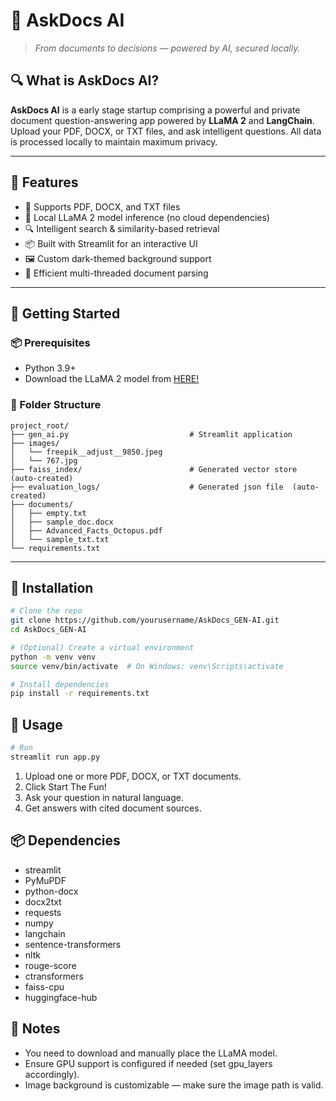 # 💬 AskDocs AI

> *From documents to decisions — powered by AI, secured locally.*

## 🔍 What is AskDocs AI?

**AskDocs AI** is a early stage startup comprising a powerful and private document question-answering app powered by **LLaMA 2** and **LangChain**. Upload your PDF, DOCX, or TXT files, and ask intelligent questions. All data is processed locally to maintain maximum privacy.

---

## 🎯 Features

- 📄 Supports PDF, DOCX, and TXT files
- 🧠 Local LLaMA 2 model inference (no cloud dependencies)
- 🔍 Intelligent search & similarity-based retrieval
- 📦 Built with Streamlit for an interactive UI
- 🖼️ Custom dark-themed background support
- 🧵 Efficient multi-threaded document parsing

---

## 🚀 Getting Started

### 📦 Prerequisites

- Python 3.9+
- Download the LLaMA 2 model from [HERE!](https://huggingface.co/gokulgowtham01/AskDocs_GEN-AI/upload/main/llama-2-7b-chat.Q4_K_M.gguf)  

### 📁 Folder Structure  
  
```  
project_root/
├── gen_ai.py                           # Streamlit application  
├── images/
│   └── freepik__adjust__9850.jpeg
│   └── 767.jpg
├── faiss_index/                        # Generated vector store  (auto-created)
├── evaluation_logs/                    # Generated json file  (auto-created)  
├── documents/
│   ├── empty.txt
│   ├── sample_doc.docx
│   ├── Advanced_Facts_Octopus.pdf  
│   └── sample_txt.txt
└── requirements.txt  
```

---

## 🧰 Installation

```bash
# Clone the repo
git clone https://github.com/yourusername/AskDocs_GEN-AI.git
cd AskDocs_GEN-AI

# (Optional) Create a virtual environment
python -m venv venv
source venv/bin/activate  # On Windows: venv\Scripts\activate

# Install dependencies
pip install -r requirements.txt

```  
## 🧠 Usage  

```bash
# Run
streamlit run app.py
```

1.  Upload one or more PDF, DOCX, or TXT documents.  
2.  Click Start The Fun!  
3.  Ask your question in natural language.  
4.  Get answers with cited document sources.

## 📦 Dependencies  
 
- streamlit  
- PyMuPDF  
- python-docx  
- docx2txt  
- requests  
- numpy  
- langchain  
- sentence-transformers  
- nltk  
- rouge-score  
- ctransformers  
- faiss-cpu  
- huggingface-hub  

## 📎 Notes  

- You need to download and manually place the LLaMA model.
- Ensure GPU support is configured if needed (set gpu_layers accordingly).
- Image background is customizable — make sure the image path is valid.





